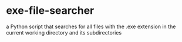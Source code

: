 # exe-file-searcher
a Python script that searches for all files with the .exe extension in the current working directory and its subdirectories
